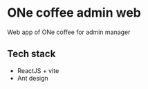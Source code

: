 # ONe coffee admin web

Web app of ONe coffee for admin manager

## Tech stack
- ReactJS + vite
- Ant design
